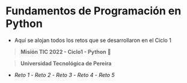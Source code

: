 # Fundamentos de Programación en Python

- Aquí se alojan todos los retos que se desarrollaron en el Ciclo 1

> **Misión TIC 2022 - Ciclo1 - Python :snake:**

> **Universidad Tecnológica de Pereira**

- *Reto 1* - *Reto 2* - *Reto 3* - *Reto 4* - *Reto 5*